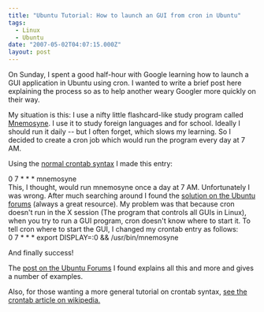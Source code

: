```yaml
---
title: "Ubuntu Tutorial: How to launch an GUI from cron in Ubuntu"
tags:
  - Linux
  - Ubuntu
date: "2007-05-02T04:07:15.000Z"
layout: post
---
```


On Sunday, I spent a good half-hour with Google learning how to launch a GUI application in Ubuntu using cron. I wanted to write a brief post here explaining the process so as to help another weary Googler more quickly on their way.  
  
My situation is this: I use a nifty little flashcard-like study program called [Mnemosyne][0]. I use it to study foreign languages and for school. Ideally I should run it daily -- but I often forget, which slows my learning. So I decided to create a cron job which would run the program every day at 7 AM.  
  
Using the [normal crontab syntax][1] I made this entry:  
  
0 7 \* \* \* mnemosyne  
This, I thought, would run mnemosyne once a day at 7 AM. Unfortunately I was wrong. After much searching around I found the [solution on the Ubuntu forums][2] (always a great resource). My problem was that because cron doesn't run in the X session (The program that controls all GUIs in Linux), when you try to run a GUI program, cron doesn't know where to start it. To tell cron where to start the GUI, I changed my crontab entry as follows:  
0 7 \* \* \* export DISPLAY=:0 && /usr/bin/mnemosyne  
  
And finally success!  
  
The [post on the Ubuntu Forums][2] I found explains all this and more and gives a number of examples.  
  
Also, for those wanting a more general tutorial on crontab syntax, [see the crontab article on wikipedia.][1]

[0]: http://mnemosyne-proj.sourceforge.net/
[1]: http://en.wikipedia.org/wiki/Crontab
[2]: http://ubuntuforums.org/showthread.php?t=185993